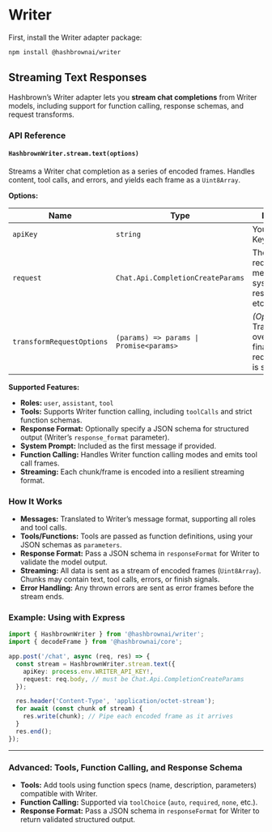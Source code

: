 # Writer

First, install the Writer adapter package:

```sh
npm install @hashbrownai/writer
```

## Streaming Text Responses

Hashbrown’s Writer adapter lets you **stream chat completions** from Writer models, including support for function calling, response schemas, and request transforms.

### API Reference

#### `HashbrownWriter.stream.text(options)`

Streams a Writer chat completion as a series of encoded frames. Handles content, tool calls, and errors, and yields each frame as a `Uint8Array`.

**Options:**

| Name                      | Type                                    | Description                                                                    |
| ------------------------- | --------------------------------------- | ------------------------------------------------------------------------------ |
| `apiKey`                  | `string`                                | Your Writer API Key.                                                           |
| `request`                 | `Chat.Api.CompletionCreateParams`       | The chat request: model, messages, tools, system, responseFormat, etc.         |
| `transformRequestOptions` | `(params) => params \| Promise<params>` | _(Optional)_ Transform or override the final Writer request before it is sent. |

**Supported Features:**

- **Roles:** `user`, `assistant`, `tool`
- **Tools:** Supports Writer function calling, including `toolCalls` and strict function schemas.
- **Response Format:** Optionally specify a JSON schema for structured output (Writer’s `response_format` parameter).
- **System Prompt:** Included as the first message if provided.
- **Function Calling:** Handles Writer function calling modes and emits tool call frames.
- **Streaming:** Each chunk/frame is encoded into a resilient streaming format.

### How It Works

- **Messages:** Translated to Writer’s message format, supporting all roles and tool calls.
- **Tools/Functions:** Tools are passed as function definitions, using your JSON schemas as `parameters`.
- **Response Format:** Pass a JSON schema in `responseFormat` for Writer to validate the model output.
- **Streaming:** All data is sent as a stream of encoded frames (`Uint8Array`). Chunks may contain text, tool calls, errors, or finish signals.
- **Error Handling:** Any thrown errors are sent as error frames before the stream ends.

### Example: Using with Express

```ts
import { HashbrownWriter } from '@hashbrownai/writer';
import { decodeFrame } from '@hashbrownai/core';

app.post('/chat', async (req, res) => {
  const stream = HashbrownWriter.stream.text({
    apiKey: process.env.WRITER_API_KEY!,
    request: req.body, // must be Chat.Api.CompletionCreateParams
  });

  res.header('Content-Type', 'application/octet-stream');
  for await (const chunk of stream) {
    res.write(chunk); // Pipe each encoded frame as it arrives
  }
  res.end();
});
```

---

### Advanced: Tools, Function Calling, and Response Schema

- **Tools:** Add tools using function specs (name, description, parameters) compatible with Writer.
- **Function Calling:** Supported via `toolChoice` (`auto`, `required`, `none`, etc.).
- **Response Format:** Pass a JSON schema in `responseFormat` for Writer to return validated structured output.
